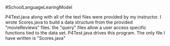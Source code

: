 #SchoolLanguageLearingModel

P4Test.java along with all of the text files were provided by my instructor. I wrote Scores.java to build a data structure from the provided "movieReviews" files. the "query" files allow a user access specific functions tied to the data set. P4Test.java drives this program. The only file I have written is "Scores.java"
